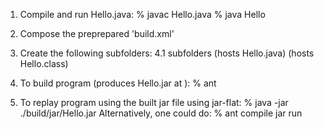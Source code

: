 1. Compile and run Hello.java:
     % javac Hello.java
     % java Hello
	 
2. Compose the preprepared 'build.xml'

3. Create the following subfolders:
    4.1 subfolders <src>  (hosts Hello.java)
                   <build><classes>    (hosts Hello.class)
                   <dist>            
    
4. To build program (produces Hello.jar at <build><jar>):
      % ant 
	 
5. To replay program using the built jar file using jar-flat:
     % java -jar   ./build/jar/Hello.jar
     Alternatively, one could do:
     % ant compile jar run 
